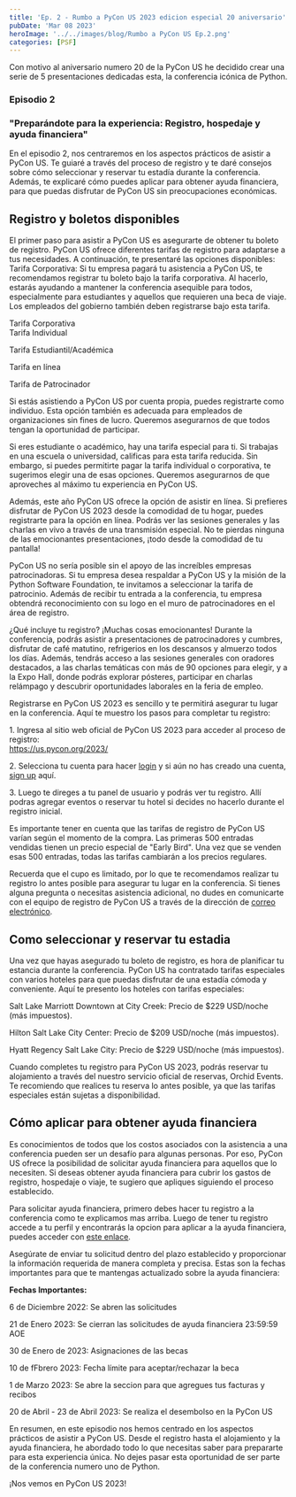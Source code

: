 ```yaml
---
title: 'Ep. 2 - Rumbo a PyCon US 2023 edicion especial 20 aniversario'
pubDate: 'Mar 08 2023'
heroImage: '../../images/blog/Rumbo a PyCon US Ep.2.png'
categories: [PSF]
---
```


Con motivo al aniversario numero 20 de la PyCon US he decidido crear una serie de 5 presentaciones dedicadas esta, la conferencia icónica de Python.

### Episodio 2

### "Preparándote para la experiencia: Registro, hospedaje y ayuda financiera"

En el episodio 2, nos centraremos en los aspectos prácticos de asistir a PyCon US. Te guiaré a través del proceso de registro y te daré consejos sobre cómo seleccionar y reservar tu estadía durante la conferencia. Además, te explicaré cómo puedes aplicar para obtener ayuda financiera, para que puedas disfrutar de PyCon US sin preocupaciones económicas.

## Registro y boletos disponibles

El primer paso para asistir a PyCon US es asegurarte de obtener tu boleto de registro. PyCon US ofrece diferentes tarifas de registro para adaptarse a tus necesidades. A continuación, te presentaré las opciones disponibles:  
Tarifa Corporativa: Si tu empresa pagará tu asistencia a PyCon US, te recomendamos registrar tu boleto bajo la tarifa corporativa. Al hacerlo, estarás ayudando a mantener la conferencia asequible para todos, especialmente para estudiantes y aquellos que requieren una beca de viaje. Los empleados del gobierno también deben registrarse bajo esta tarifa.

Tarifa Corporativa  
Tarifa Individual

Tarifa Estudiantil/Académica

Tarifa en línea

Tarifa de Patrocinador

Si estás asistiendo a PyCon US por cuenta propia, puedes registrarte como individuo. Esta opción también es adecuada para empleados de organizaciones sin fines de lucro. Queremos asegurarnos de que todos tengan la oportunidad de participar.

Si eres estudiante o académico, hay una tarifa especial para ti. Si trabajas en una escuela o universidad, calificas para esta tarifa reducida. Sin embargo, si puedes permitirte pagar la tarifa individual o corporativa, te sugerimos elegir una de esas opciones. Queremos asegurarnos de que aproveches al máximo tu experiencia en PyCon US.

Además, este año PyCon US ofrece la opción de asistir en línea. Si prefieres disfrutar de PyCon US 2023 desde la comodidad de tu hogar, puedes registrarte para la opción en línea. Podrás ver las sesiones generales y las charlas en vivo a través de una transmisión especial. No te pierdas ninguna de las emocionantes presentaciones, ¡todo desde la comodidad de tu pantalla!

PyCon US no sería posible sin el apoyo de las increíbles empresas patrocinadoras. Si tu empresa desea respaldar a PyCon US y la misión de la Python Software Foundation, te invitamos a seleccionar la tarifa de patrocinio. Además de recibir tu entrada a la conferencia, tu empresa obtendrá reconocimiento con su logo en el muro de patrocinadores en el área de registro.

¿Qué incluye tu registro? ¡Muchas cosas emocionantes! Durante la conferencia, podrás asistir a presentaciones de patrocinadores y cumbres, disfrutar de café matutino, refrigerios en los descansos y almuerzo todos los días. Además, tendrás acceso a las sesiones generales con oradores destacados, a las charlas temáticas con más de 90 opciones para elegir, y a la Expo Hall, donde podrás explorar pósteres, participar en charlas relámpago y descubrir oportunidades laborales en la feria de empleo.

Registrarse en PyCon US 2023 es sencillo y te permitirá asegurar tu lugar en la conferencia. Aquí te muestro los pasos para completar tu registro:

1\. Ingresa al sitio web oficial de PyCon US 2023 para acceder al proceso de registro:  
[<u>https://us.pycon.org/2023/</u>](https://us.pycon.org/2023/)

2\. Selecciona tu cuenta para hacer [<u>login</u>](https://us.pycon.org/2023/accounts/login/) y si aún no has creado una cuenta, [<u>sign up</u>](https://us.pycon.org/2023/accounts/signup/) aquí.

3\. Luego te direges a tu panel de usuario y podrás ver tu registro. Allí podras agregar eventos o reservar tu hotel si decides no hacerlo durante el registro inicial.

Es importante tener en cuenta que las tarifas de registro de PyCon US varían según el momento de la compra. Las primeras 500 entradas vendidas tienen un precio especial de "Early Bird". Una vez que se venden esas 500 entradas, todas las tarifas cambiarán a los precios regulares.

Recuerda que el cupo es limitado, por lo que te recomendamos realizar tu registro lo antes posible para asegurar tu lugar en la conferencia. Si tienes alguna pregunta o necesitas asistencia adicional, no dudes en comunicarte con el equipo de registro de PyCon US a través de la dirección de [<u>correo electrónico</u>](mailto:pycon-reg@python.org).

## Como seleccionar y reservar tu estadia

Una vez que hayas asegurado tu boleto de registro, es hora de planificar tu estancia durante la conferencia. PyCon US ha contratado tarifas especiales con varios hoteles para que puedas disfrutar de una estadía cómoda y conveniente. Aquí te presento los hoteles con tarifas especiales:

Salt Lake Marriott Downtown at City Creek: Precio de \$229 USD/noche (más impuestos).

Hilton Salt Lake City Center: Precio de \$209 USD/noche (más impuestos).

Hyatt Regency Salt Lake City: Precio de \$229 USD/noche (más impuestos).

Cuando completes tu registro para PyCon US 2023, podrás reservar tu alojamiento a través del nuestro servicio oficial de reservas, Orchid Events. Te recomiendo que realices tu reserva lo antes posible, ya que las tarifas especiales están sujetas a disponibilidad.

## Cómo aplicar para obtener ayuda financiera

Es conocimientos de todos que los costos asociados con la asistencia a una conferencia pueden ser un desafío para algunas personas. Por eso, PyCon US ofrece la posibilidad de solicitar ayuda financiera para aquellos que lo necesiten. Si deseas obtener ayuda financiera para cubrir los gastos de registro, hospedaje o viaje, te sugiero que apliques siguiendo el proceso establecido.

Para solicitar ayuda financiera, primero debes hacer tu registro a la conferencia como te explicamos mas arriba. Luego de tener tu registro accede a tu perfil y encontrarás la opcion para aplicar a la ayuda financiera, puedes acceder con [<u>este enlace</u>](https://us.pycon.org/2023/attend/travel-grants/).

Asegúrate de enviar tu solicitud dentro del plazo establecido y proporcionar la información requerida de manera completa y precisa. Estas son la fechas importantes para que te mantengas actualizado sobre la ayuda financiera:

**Fechas Importantes:**

6 de Diciembre 2022: Se abren las solicitudes

21 de Enero 2023: Se cierran las solicitudes de ayuda financiera 23:59:59 AOE

30 de Enero de 2023: Asignaciones de las becas

10 de fFbrero 2023: Fecha límite para aceptar/rechazar la beca

1 de Marzo 2023: Se abre la seccion para que agregues tus facturas y recibos

20 de Abril - 23 de Abril 2023: Se realiza el desembolso en la PyCon US

En resumen, en este episodio nos hemos centrado en los aspectos prácticos de asistir a PyCon US. Desde el registro hasta el alojamiento y la ayuda financiera, he abordado todo lo que necesitas saber para prepararte para esta experiencia única. No dejes pasar esta oportunidad de ser parte de la conferencia numero uno de Python.

¡Nos vemos en PyCon US 2023!
